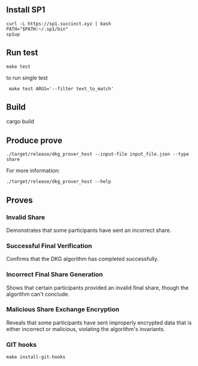 ## Install SP1

```
curl -L https://sp1.succinct.xyz | bash
PATH="$PATH:~/.sp1/bin"
sp1up
```


## Run test

```
make test
```

to run single test 
```
 make test ARGS='--filter text_to_match'
```

## Build

cargo build

## Produce prove

```
./target/release/dkg_prover_host --input-file input_file.json --type share
```

For more information:

```
./target/release/dkg_prover_host --help
```

## Proves

### Invalid Share

Demonstrates that some participants have sent an incorrect share.

### Successful Final Verification

Confirms that the DKG algorithm has completed successfully.

### Incorrect Final Share Generation

Shows that certain participants provided an invalid final share, though the algorithm can't conclude.

### Malicious Share Exchange Encryption

Reveals that some participants have sent improperly encrypted data that is either incorrect or malicious, violating the algorithm's invariants.

### GIT hooks 

```make install-git-hooks```

